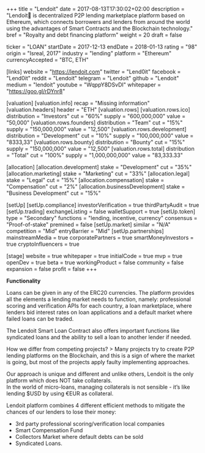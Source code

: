 +++
title = "Lendoit"
date = 2017-08-13T17:30:02+02:00
description = "Lendoit🏅 is decentralized P2P lending marketplace platform based on Ethereum, which connects borrowers and lenders from around the world using the advantages of Smart Contracts and the Blockchain technology."
bref = "Royalty and debt financing platform"
weight = 20
draft = false

ticker = "LOAN"
startDate = 2017-12-13
endDate = 2018-01-13
rating = "98"
origin = "Isreal, 2017"
industry = "lending"
platform = "Ethereum"
currencyAccepted = "BTC, ETH"

[links]
  website = "https://lendoit.com"
  twitter = "Lend0it"
  facebook = "Lend0it"
  reddit = "Lendoit"
  telegram = "Lendoit"
  github = "Lendoit"
  medium = "lendoit"
  youtube = "WqppY8DSvDI"
  whitepaper = "https://goo.gl/rDYnr8"

[valuation]
  [valuation.info]
    recap = "Missing information"
  [valuation.headers]
    header = "ETH"
  [valuation.rows]
    [valuation.rows.ico]
      distribution = "Investors"
      cut = "60%"
      supply = "600,000,000"
      value = "50,000"
    [valuation.rows.founders]
      distribution = "Team"
      cut = "15%"
      supply = "150,000,000"
      value = "12,500"
   [valuation.rows.development]
      distribution = "Development"
      cut = "10%"
      supply = "100,000,000"
      value = "8333,33"
   [valuation.rows.bounty]
      distribution = "Bounty"
      cut = "15%"
      supply = "150,000,000"
      value = "12,500"
    [valuation.rows.total]
      distribution = "Total"
      cut = "100%"
      supply = "1,000,000,000"
      value = "83,333.33"

[allocation]
  [allocation.development]
    stake = "Development"
    cut = "35%"
  [allocation.marketing]
    stake = "Marketing"
    cut = "33%"
  [allocation.legal]
    stake = "Legal"
    cut = "15%"
  [allocation.compensation]
    stake = "Compensation"
    cut = "2%"
  [allocation.businessDevelopment]
    stake = "Business Development"
    cut = "15%"

[setUp]
  [setUp.compliance]
    investorVerification = true
    thirdPartyAudit = true
  [setUp.trading]
    exchangeListing = false
    walletSupport = true
  [setUp.token]
    type = "Secondary"
    functions = "lending, incentive, currency"
    consensus = "Proof-of-stake"
    premined = false
  [setUp.market]
    similar = "N/A"
    competition = "Mid"
    entryBarrier = "Mid"
  [setUp.partnerships]
    mainstreamMedia = true
    corporatePartners = true
    smartMoneyInvestors = true
    cryptoInfluencers = true

[stage]
  website = true
  whitepaper = true
  initialCode = true
  mvp = true
  openDev = true
  beta = true
  workingProduct = false
  community = false
  expansion = false
  profit = false
+++


**Functionality**

Loans can be given in any of the ERC20 currencies. The platform provides all the elements a lending market needs to function, namely: professional scoring and verification APIs for each country, a loan marketplace, where lenders bid interest rates on loan applications and a default market where failed loans can be traded.  

The Lendoit Smart Loan Contract also offers important functions like syndicated loans and the ability to sell a loan to another lender if needed.

How we differ from competing projects? > Many projects try to create P2P lending platforms on the Blockchain, and this is a sign of where the market is going, but most of the projects apply faulty implementing approaches.  

Our approach is unique and different and unlike others, Lendoit is the only platform which does NOT take collaterals.  
In the world of micro-loans, managing collaterals is not sensible - it’s like lending $USD by using €EUR as collateral.  

Lendoit platform combines 4 different efficient methods to mitigate the chances of our lenders to lose their money:

* 3rd party professional scoring/verification local companies
* Smart Compensation Fund
* Collectors Market where default debts can be sold
* Syndicated Loans.
